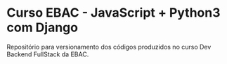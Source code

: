 # Curso EBAC - JavaScript + Python3 com Django

Repositório para versionamento dos códigos produzidos no curso Dev Backend FullStack da EBAC.